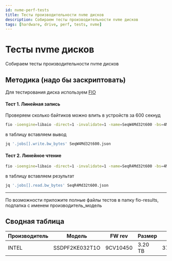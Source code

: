 ```yaml
---
id: nvme-perf-tests
title: Тесты производительности nvme дисков
description: Собираем тесты производительности nvme дисков
tags: [hardware, drive, perf, tests, nvme]
---
```

# Тесты nvme дисков

Собираем тесты производительности nvme дисков

## Методика (надо бы заскриптовать)
Для тестирования диска используем [FIO](https://fio.readthedocs.io/en/latest)
#### Тест 1. Линейная запись
Проверяем сколько байтиков можно влить в устройств за 600 секнуд
```bash
fio -ioengine=libaio -direct=1 -invalidate=1 -name=SeqW4Md32t600 -bs=4M -iodepth=32 -rw=write -runtime=600 --output SeqW4Md32t600.json --output-format=json+ -filename=/dev/nvmeXn1
```
в таблицу вставляем вывод 
```bash
jq '.jobs[].write.bw_bytes' SeqW4Md32t600.json
```

#### Тест 2. Линейное чтение
```bash
fio -ioengine=libaio -direct=1 -invalidate=1 -name=SeqR4Md32t600 -bs=4M -iodepth=32 -rw=read -runtime=600 --output SeqR4Md32t600.json --output-format=json+ -filename=/dev/nvmeXn1
```
в таблицу вставляем результат 
```bash
jq '.jobs[].read.bw_bytes' SeqR4Md32t600.json 
```
---
По возможности приложите полные файлы тестов в папку fio-results, подпапка с именем производитель_модель

## Сводная таблица

| Производитель | Модель | FW rev |Размер | Тест 1 | Тест 2 |
| --- | --- | --- | --- | --- | --- |
| INTEL | SSDPF2KE032T1O | 9CV10450 | 3.20  TB |3763883354| 6915988689 |